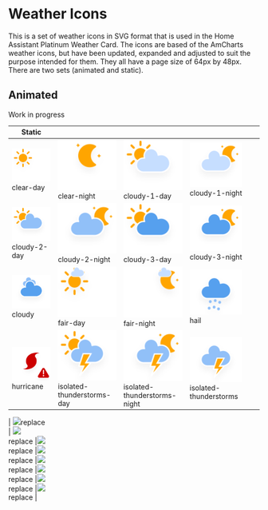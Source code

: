 # Weather Icons

This is a set of weather icons in SVG format that is used in the Home Assistant Platinum Weather Card. The icons are based of the AmCharts weather icons, but have been updated, expanded and adjusted to suit the purpose intended for them. They all have a page size of 64px by 48px. There are two sets (animated and static).

## Animated

Work in progress

| Static | | | | | |
| - | - | - | - | - | - |
| <img src="https://raw.githubusercontent.com/Makin-Things/weather-icons/master/static/clear-day.svg" width="128"><br>clear-day | <img src="https://raw.githubusercontent.com/Makin-Things/weather-icons/master/static/clear-night.svg" width="128"><br>clear-night |<img src="https://raw.githubusercontent.com/Makin-Things/weather-icons/master/static/cloudy-1-day.svg" width="128"><br>cloudy-1-day |<img src="https://raw.githubusercontent.com/Makin-Things/weather-icons/master/static/cloudy-1-night.svg" width="128"><br>cloudy-1-night |
|<img src="https://raw.githubusercontent.com/Makin-Things/weather-icons/master/static/cloudy-2-day.svg" width="128"><br>cloudy-2-day |<img src="https://raw.githubusercontent.com/Makin-Things/weather-icons/master/static/cloudy-2-night.svg" width="128"><br>cloudy-2-night | <img src="https://raw.githubusercontent.com/Makin-Things/weather-icons/master/static/cloudy-3-day.svg" width="128"><br>cloudy-3-day |<img src="https://raw.githubusercontent.com/Makin-Things/weather-icons/master/static/cloudy-3-night.svg" width="128"><br>cloudy-3-night |
| <img src="https://raw.githubusercontent.com/Makin-Things/weather-icons/master/static/cloudy.svg" width="128">cloudy<br> | <img src="https://raw.githubusercontent.com/Makin-Things/weather-icons/master/static/fair-day.svg" width="128"><br>fair-day |<img src="https://raw.githubusercontent.com/Makin-Things/weather-icons/master/static/fair-night.svg" width="128"><br>fair-night |<img src="https://raw.githubusercontent.com/Makin-Things/weather-icons/master/static/hail.svg" width="128"><br>hail |
| <img src="https://raw.githubusercontent.com/Makin-Things/weather-icons/master/static/hurricane.svg" width="128"><br>hurricane |<img src="https://raw.githubusercontent.com/Makin-Things/weather-icons/master/static/isolated-thunderstorms-day.svg" width="128"><br>isolated-thunderstorms-day |<img src="https://raw.githubusercontent.com/Makin-Things/weather-icons/master/static/isolated-thunderstorms-night.svg" width="128"><br>isolated-thunderstorms-night |<img src="https://raw.githubusercontent.com/Makin-Things/weather-icons/master/static/isolated-thunderstorms.svg" width="128"><br>isolated-thunderstorms |






| <img src="https://raw.githubusercontent.com/Makin-Things/weather-icons/master/static/replace.svg" width="128">replace<br> | <img src="https://raw.githubusercontent.com/Makin-Things/weather-icons/master/static/replace.svg" width="128"><br>replace |<img src="https://raw.githubusercontent.com/Makin-Things/weather-icons/master/static/replace.svg" width="128"><br>replace |<img src="https://raw.githubusercontent.com/Makin-Things/weather-icons/master/static/replace.svg" width="128"><br>replace |<img src="https://raw.githubusercontent.com/Makin-Things/weather-icons/master/static/replace.svg" width="128"><br>replace |<img src="https://raw.githubusercontent.com/Makin-Things/weather-icons/master/static/replace.svg" width="128"><br>replace |<img src="https://raw.githubusercontent.com/Makin-Things/weather-icons/master/static/replace.svg" width="128"><br>replace |<img src="https://raw.githubusercontent.com/Makin-Things/weather-icons/master/static/replace.svg" width="128"><br>replace |